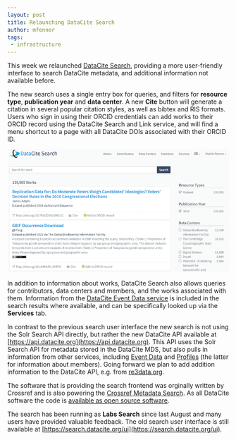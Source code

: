 ```yaml
---
layout: post
title: Relaunching DataCite Search
author: mfenner
tags:
 - infrastructure
---
```


This week we relaunched [DataCite Search](https://search.datacite.org), providing a more user-friendly interface to search DataCite metadata, and additional information not available before.

The new search uses a single entry box for queries, and filters for **resource type**, **publication year** and **data center**. A new **Cite** button will generate a citation in several popular citation styles, as well as bibtex and RIS formats. Users who sign in using their ORCID credentials can add works to their ORCID record using the DataCite Search and Link service, and will find a menu shortcut to a page with all DataCite DOIs associated with their ORCID ID.

![](/assets/images/2016/07/search.png)

In addition to information about works, DataCite Search also allows queries for contributors, data centers and members, and the works associated with them. Information from the [DataCite Event Data service](https://www.datacite.org/eventdata.html) is included in the search results where available, and can be specifically looked up via the **Services** tab.

In contrast to the previous search user interface the new search is not using the Solr Search API directly, but rather the new DataCite API available at [https://api.datacite.org](https://api.datacite.org). This API uses the Solr Search API for metadata stored in the DataCite MDS, but also pulls in information from other services, including [Event Data](https://www.datacite.org/eventdata.html) and [Profiles](https://www.datacite.org/profiles.html) (the latter for information about members). Going forward we plan to add addition information to the DataCite API, e.g. from [re3data.org](http://www.re3data.org/).

The software that is providing the search frontend was orginally written by Crossref and is also powering the [Crossref Metadata Search](http://search.crossref.org/). As all DataCite software the code is [available as open source software](https://github.com/crosscite/doi-metadata-search).

The search has been running as **Labs Search** since last August and many users have provided valuable feedback. The old search user interface is still available at [https://search.datacite.org/ui](https://search.datacite.org/ui).
